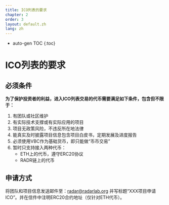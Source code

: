```yaml
---
title: ICO列表的要求
chapter: 2
order: 3
layout: default.zh
lang: zh
---
```


* auto-gen TOC
{:toc}

# ICO列表的要求

## 必须条件

 **为了保护投资者的利益，进入ICO列表交易的代币需要满足如下条件，包含但不限于：**

1. 有团队或社区维护
2. 有实际技术支撑或有实际应用的项目
3. 项目无政策风险，不违反所在地法律
4. 能真实及时披露项目信息包含项目白皮书，定期发展及进度报告
5. 必须使用VBC作为基础货币，即只能做“币币交易”
6. 暂时只支持接入两种代币：
    * ETH上的代币，遵守ERC20协议
    * RADR链上的代币

## 申请方式

将团队和项目信息发送邮件至：radar@radarlab.org 并写标题“XXX项目申请ICO”。并在信件中注明ERC20合约地址（仅针对ETH代币）。
